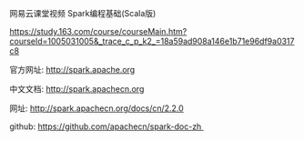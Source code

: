网易云课堂视频  Spark编程基础(Scala版)

https://study.163.com/course/courseMain.htm?courseId=1005031005&_trace_c_p_k2_=18a59ad908a146e1b71e96df9a0317c8

官方网址: http://spark.apache.org

中文文档: http://spark.apachecn.org

网址: http://spark.apachecn.org/docs/cn/2.2.0

github: https://github.com/apachecn/spark-doc-zh 
